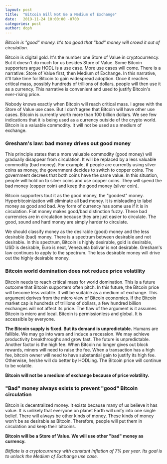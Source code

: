 ```yaml
---
layout: post
title:  "Bitcoin Will Not Be a Medium of Exchange"
date:   2019-11-24 10:00:00 -0700
categories: post
author: doph
---
```


*Bitcoin is "good" money. It's too good that "bad" money will crowd it out of circulation.*

Bitcoin is digital gold. It's the number one Store of Value in cryptocurrency. But it doesn't do much for us besides Store of Value. Some Bitcoin supporters argue HODL is a use case. More use cases will come. There is a narrative: Store of Value first, then Medium of Exchange. In this narrative, it'll take time for Bitcoin to gain widespread adoption. Once it reaches critical mass, possibly hundreds of trillions of dollars, people will then use it as a currency. This narrative is convenient and used to justify Bitcoin's ever-rising price.

Nobody knows exactly when Bitcoin will reach critical mass. I agree with the Store of Value use case. But I don't agree that Bitcoin will have other use cases. Bitcoin is currently worth more than 100 billion dollars. We see few indications that it is being used as a currency outside of the crypto world. Bitcoin is a valuable commodity. It will not be used as a medium of exchange.

### Gresham's law: bad money drives out good money

This principle states that a more valuable commodity (good money) will gradually disappear from circulation. It will be replaced by a less valuable commodity (bad money). For example, if people are currently using silver coins as money, the government decides to switch to copper coins. The government decrees that both coins have the same value. In this situation, people will hold on to silver coins and use copper coins. They will spend the bad money (copper coin) and keep the good money (silver coin).

Bitcoin supporters tout it as the good money, the "goodest" money. Hyperbitcoinization will eliminate all bad money. It is misleading to label money as good and bad. Any form of currency has some use if it is in circulation. Fiat money makes good/bad distinction fuzzy. These bad currencies are in circulation because they are just easier to circulate. The good, sound and hard money are simply harder to circulate.

We should classify money as the desirable (good) money and the less desirable (bad) money. There is a spectrum between desirable and not desirable. In this spectrum, Bitcoin is highly desirable, gold is desirable, USD is desirable, Euro is next, Venezuela bolivar is not desirable. Gresham's law continues to apply to the spectrum. The less desirable money will drive out the highly desirable money.

### Bitcoin world domination does not reduce price volatility

Bitcoin needs to reach critical mass for world domination. This is a future outcome that Bitcoin supporters often pitch. In this future, the Bitcoin price will become less volatile. It will be suitable as a medium of exchange. This argument derives from the micro view of Bitcoin economics. If the Bitcoin market cap is hundreds of trillions of dollars, a few hundred billion exchanges will not affect its price. The flaw of the argument is it assumes Bitcoin is micro and local. Bitcoin is permissionless and global. It is accessible by everyone.

**The Bitcoin supply is fixed. But its demand is unpredictable.** Humans are fallible. We may go into wars and induce a recession. We may achieve productivity breakthroughs and grow fast. The future is unpredictable. Another factor is the high fee. When Bitcoin no longer gives out block rewards, miners will need to raise the fee. When a transaction has a high fee, bitcoin owner will need to have substantial gain to justify its high fee. Otherwise, he/she will do better by HODLing. The Bitcoin price will continue to be volatile.

**Bitcoin will not be a medium of exchange because of price volatility.**

### "Bad" money always exists to prevent "good" Bitcoin circulation

Bitcoin is decentralized money. It exists because many of us believe it has value. It is unlikely that everyone on planet Earth will unify into one single belief. There will always be other kinds of money. These kinds of money won't be as desirable as Bitcoin. Therefore, people will put them in circulation and keep their bitcoins.

**Bitcoin will be a Store of Value. We will use other "bad" money as currency.**

*Bitflate is a cryptocurrency with constant inflation of 7% per year. Its goal is to unlock the Medium of Exchange use case.*